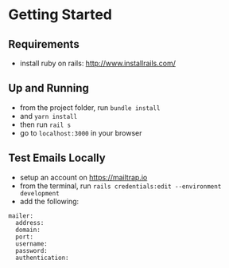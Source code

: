 # Getting Started

## Requirements
* install ruby on rails: http://www.installrails.com/

## Up and Running
* from the project folder, run `bundle install`
* and `yarn install`
* then run `rail s`
* go to `localhost:3000` in your browser


## Test Emails Locally
* setup an account on https://mailtrap.io
* from the terminal, run `rails credentials:edit --environment development`
* add the following:
```
mailer:
  address:
  domain:
  port:
  username:
  password:
  authentication:
```
